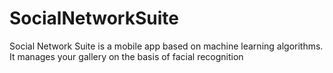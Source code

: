 # SocialNetworkSuite
Social Network Suite is a mobile app based on machine learning algorithms. It manages your gallery on the basis of facial recognition
